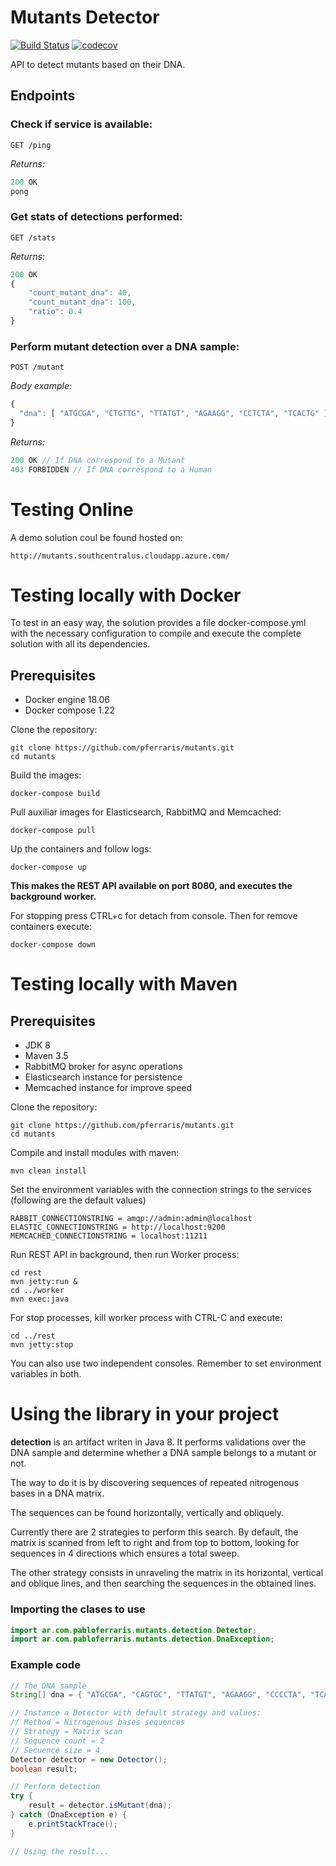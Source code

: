 # Mutants Detector

[![Build Status](https://travis-ci.org/pferraris/mutants.svg?branch=master)](https://travis-ci.org/pferraris/mutants)
[![codecov](https://codecov.io/gh/pferraris/mutants/branch/master/graph/badge.svg)](https://codecov.io/gh/pferraris/mutants)

API to detect mutants based on their DNA.

## Endpoints

### __Check if service is available:__
``` http
GET /ping
```
_Returns:_
``` js
200 OK
pong
```

### __Get stats of detections performed:__
``` http
GET /stats
```
_Returns:_
``` js
200 OK
{
    "count_mutant_dna": 40,
    "count_mutant_dna": 100,
    "ratio": 0.4
}
```

### __Perform mutant detection over a DNA sample:__
``` http
POST /mutant
```
_Body example:_
``` js
{
  "dna": [ "ATGCGA", "CTGTTG", "TTATGT", "AGAAGG", "CCTCTA", "TCACTG" ]
}
```
_Returns:_
``` js
200 OK // If DNA correspond to a Mutant
403 FORBIDDEN // If DNA correspond to a Human
```

# Testing Online

A demo solution coul be found hosted on:
```
http://mutants.southcentralus.cloudapp.azure.com/
```

# Testing locally with Docker

To test in an easy way, the solution provides a file docker-compose.yml with the necessary configuration to compile and execute the complete solution with all its dependencies.

## Prerequisites

- Docker engine 18.06
- Docker compose 1.22

Clone the repository:
```
git clone https://github.com/pferraris/mutants.git
cd mutants
```

Build the images:
```
docker-compose build
```

Pull auxiliar images for Elasticsearch, RabbitMQ and Memcached:
```
docker-compose pull
```

Up the containers and follow logs:
```
docker-compose up
```

__This makes the REST API available on port 8080, and executes the background worker.__

For stopping press CTRL+c for detach from console. Then for remove containers execute:
```
docker-compose down
```

# Testing locally with Maven

## Prerequisites

- JDK 8
- Maven 3.5
- RabbitMQ broker for async operations
- Elasticsearch instance for persistence
- Memcached instance for improve speed

Clone the repository:
```
git clone https://github.com/pferraris/mutants.git
cd mutants
```

Compile and install modules with maven:
```
mvn clean install
```

Set the environment variables with the connection strings to the services (following are the default values)
```
RABBIT_CONNECTIONSTRING = amqp://admin:admin@localhost
ELASTIC_CONNECTIONSTRING = http://localhost:9200
MEMCACHED_CONNECTIONSTRING = localhost:11211
```

Run REST API in background, then run Worker process:
```
cd rest
mvn jetty:run &
cd ../worker
mvn exec:java
```

For stop processes, kill worker process with CTRL-C and execute:
```
cd ../rest
mvn jetty:stop
```

You can also use two independent consoles. Remember to set environment variables in both.

# Using the library in your project

__detection__ is an artifact writen in Java 8. It performs validations over the DNA sample and determine whether a DNA sample belongs to a mutant or not.

The way to do it is by discovering sequences of repeated nitrogenous bases in a DNA matrix.

The sequences can be found horizontally, vertically and obliquely.

Currently there are 2 strategies to perform this search. By default, the matrix is scanned from left to right and from top to bottom, looking for sequences in 4 directions which ensures a total sweep.

The other strategy consists in unraveling the matrix in its horizontal, vertical and oblique lines, and then searching the sequences in the obtained lines.

### Importing the clases to use

```java
import ar.com.pabloferraris.mutants.detection.Detector;
import ar.com.pabloferraris.mutants.detection.DnaException;
```

### Example code

```java
// The DNA sample
String[] dna = { "ATGCGA", "CAGTGC", "TTATGT", "AGAAGG", "CCCCTA", "TCACTG" };

// Instance a Detector with default strategy and values:
// Method = Nitrogenous bases sequences
// Strategy = Matrix scan
// Sequence count = 2
// Secuence size = 4
Detector detector = new Detector();
boolean result;

// Perform detection
try {
    result = detector.isMutant(dna);
} catch (DnaException e) {
    e.printStackTrace();
}

// Using the result...
```
